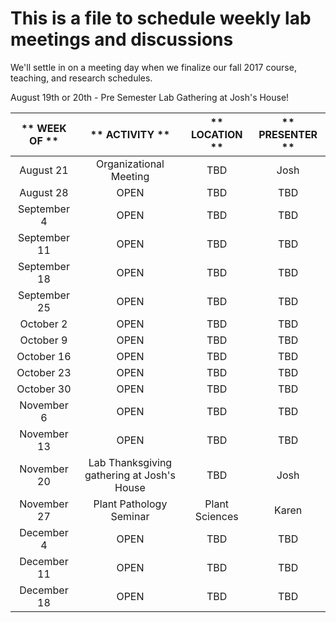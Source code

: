 # This is a file to schedule weekly lab meetings and discussions

We'll settle in on a meeting day when we finalize our fall 2017 course, teaching, and research schedules.

August 19th or 20th - Pre Semester Lab Gathering at Josh's House!

** WEEK OF **|** ACTIVITY **|** LOCATION **|** PRESENTER **
:-----:|:-----:|:-----:|:-----:
August 21| Organizational Meeting| TBD| Josh
August 28| OPEN| TBD| TBD
September 4| OPEN| TBD| TBD
September 11| OPEN| TBD| TBD
September 18| OPEN| TBD| TBD
September 25| OPEN| TBD| TBD
October 2| OPEN| TBD| TBD
October 9| OPEN| TBD| TBD
October 16| OPEN| TBD| TBD
October 23| OPEN| TBD| TBD
October 30| OPEN| TBD| TBD
November 6| OPEN| TBD| TBD
November 13| OPEN| TBD| TBD
November 20| Lab Thanksgiving gathering at Josh's House| TBD| Josh
November 27|Plant Pathology Seminar | Plant Sciences | Karen 
December 4| OPEN| TBD| TBD
December 11| OPEN| TBD| TBD
December 18| OPEN| TBD| TBD
